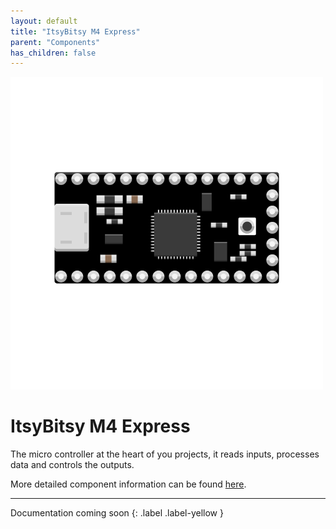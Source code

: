 ```yaml
---
layout: default
title: "ItsyBitsy M4 Express"
parent: "Components"
has_children: false
---
```


![Image](assets/ItsyBitsy-M4-Express.png)

# ItsyBitsy M4 Express
The micro controller at the heart of you projects, it reads inputs, processes data and controls the outputs.

More detailed component information can be found [here](https://www.adafruit.com/product/3800).

---

Documentation coming soon
{: .label .label-yellow }


